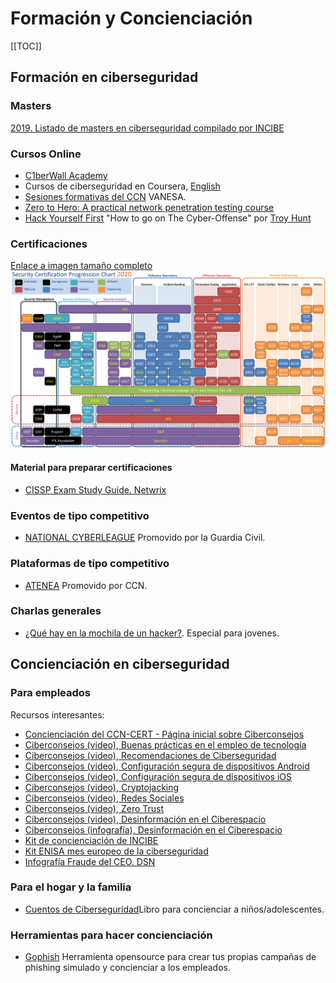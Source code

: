 # Formación y Concienciación

[[TOC]]

## Formación en ciberseguridad

### Masters
[2019. Listado de masters en ciberseguridad compilado por INCIBE](https://www.incibe.es/sites/default/files/paginas/talento/catalogos-formacion/catalogo-masteres-ciberseguridad-feb2019.pdf)

### Cursos Online
- [C1berWall Academy](https://www.ecteg.eu/c1b3rwall-academy-es/)
- Cursos de ciberseguridad en Coursera, [English](https://www.coursera.org/courses?query=cybersecurity)
- [Sesiones formativas del CCN](https://vanesa.ccn-cert.cni.es/userportal/#/home/main) VANESA.
- [Zero to Hero: A practical network penetration testing course](https://www.youtube.com/playlist?list=PLLKT__MCUeiwBa7d7F_vN1GUwz_2TmVQj)
- [Hack Yourself First]() "How to go on The Cyber-Offense" por [Troy Hunt](www.troyhunt.com)

### Certificaciones
[Enlace a imagen tamaño completo](https://i.redd.it/yo33xlys53141.png)
![IMG](./img/certifications.png)

#### Material para preparar certificaciones
- [CISSP Exam Study Guide. Netwrix](https://www.netwrix.com/cissp_study_guide_pdf.html)

### Eventos de tipo competitivo
- [NATIONAL CYBERLEAGUE](https://www.nationalcyberleague.es/) Promovido por la Guardia Civil.

### Plataformas de tipo competitivo
- [ATENEA](https://www.ccn-cert.cni.es/soluciones-seguridad/atenea.html) Promovido por CCN.

### Charlas generales
- [¿Qué hay en la mochila de un hacker?](https://cybercamp.es/videos/que-hay-en-la-mochila-de-un-hacker). Especial para jovenes.

## Concienciación en ciberseguridad

### Para empleados

Recursos interesantes:
- [Concienciación del CCN-CERT - Página inicial sobre Ciberconsejos](https://www.ccn.cni.es/index.php/es/ciberconsejos)
- [Ciberconsejos (video), Buenas prácticas en el empleo de tecnología](https://www.youtube.com/watch?v=uKNcqM0ZBEw)
- [Ciberconsejos (video), Recomendaciones de Ciberseguridad](https://www.youtube.com/watch?v=VfZVGFgRl4g)
- [Ciberconsejos (video), Configuración segura de dispositivos Android](https://www.youtube.com/watch?v=t6S7j6hKNPI)
- [Ciberconsejos (video), Configuración segura de dispositivos iOS](https://www.youtube.com/watch?v=gSY_xGj89oc)
- [Ciberconsejos (video), Cryptojacking](https://www.youtube.com/watch?v=9Opq9Sn7azE)
- [Ciberconsejos (video), Redes Sociales](https://www.youtube.com/watch?v=R2ZUXlNth1U)
- [Ciberconsejos (video), Zero Trust](https://www.youtube.com/watch?v=R2ZUXlNth1U)
- [Ciberconsejos (video), Desinformación en el Ciberespacio](https://www.youtube.com/watch?v=sKdb-iCyqLU)
- [Ciberconsejos (infografía), Desinformación en el Ciberespacio](https://www.ccn.cni.es/index.php/es/docman/documentos-publicos/305-infografia-ccn-desinformacion2/file)
- [Kit de concienciación de INCIBE](https://www.incibe.es/protege-tu-empresa/kit-concienciacion)
- [Kit ENISA mes europeo de la ciberseguridad](https://cybersecuritymonth.eu/press-campaign-toolbox)
- [Infografía Fraude del CEO. DSN](https://pbs.twimg.com/media/DrPn0x-WwAMwucf?format=jpg&name=large)


### Para el hogar y la familia
- [Cuentos de Ciberseguridad](https://www.amazon.es/Cuentos-Ciberseguridad-Plural-Francisco-Perez/dp/8418155051)Libro para concienciar a niños/adolescentes.

### Herramientas para hacer concienciación
- [Gophish](https://getgophish.com/) Herramienta opensource para crear tus propias campañas de phishing simulado y concienciar a los empleados.

